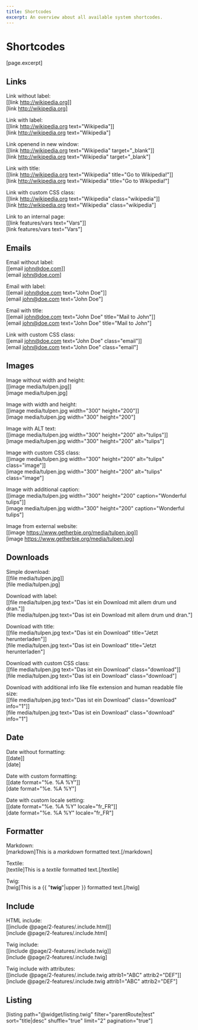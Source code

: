 ```yaml
---
title: Shortcodes
excerpt: An overview about all available system shortcodes.
---
```


# Shortcodes

[page.excerpt]

## Links

Link without label:  
[[link http://wikipedia.org]]    
[link http://wikipedia.org]
    
Link with label:  
[[link http://wikipedia.org text="Wikipedia"]]  
[link http://wikipedia.org text="Wikipedia"]
      
Link openend in new window:  
[[link http://wikipedia.org text="Wikipedia" target="_blank"]]  
[link http://wikipedia.org text="Wikipedia" target="_blank"]
      
Link with title:  
[[link http://wikipedia.org text="Wikipedia" title="Go to Wikipedia!"]]  
[link http://wikipedia.org text="Wikipedia" title="Go to Wikipedia!"]

Link with custom CSS class:  
[[link http://wikipedia.org text="Wikipedia" class="wikipedia"]]  
[link http://wikipedia.org text="Wikipedia" class="wikipedia"]    
  
Link to an internal page:  
[[link features/vars text="Vars"]]      
[link features/vars text="Vars"]    


## Emails

Email without label:  
[[email john@doe.com]]  
[email john@doe.com]

Email with label:  
[[email john@doe.com text="John Doe"]]  
[email john@doe.com text="John Doe"]

Email with title:        
[[email john@doe.com text="John Doe" title="Mail to John"]]  
[email john@doe.com text="John Doe" title="Mail to John"]

Link with custom CSS class:  
[[email john@doe.com text="John Doe" class="email"]]    
[email john@doe.com text="John Doe" class="email"]  


## Images

Image without width and height:   
[[image media/tulpen.jpg]]  
[image media/tulpen.jpg]
      
Image with width and height:  
[[image media/tulpen.jpg width="300" height="200"]]   
[image media/tulpen.jpg width="300" height="200"] 
      
Image with ALT text:        
[[image media/tulpen.jpg width="300" height="200" alt="tulips"]]  
[image media/tulpen.jpg width="300" height="200" alt="tulips"]

Image with custom CSS class:  
[[image media/tulpen.jpg width="300" height="200" alt="tulips" class="image"]]  
[image media/tulpen.jpg width="300" height="200" alt="tulips" class="image"]

Image with additional caption:  
[[image media/tulpen.jpg width="300" height="200" caption="Wonderful tulips"]]  
[image media/tulpen.jpg width="300" height="200" caption="Wonderful tulips"]

Image from external website:  
[[image https://www.getherbie.org/media/tulpen.jpg]]  
[image https://www.getherbie.org/media/tulpen.jpg]


## Downloads

Simple download:      
[[file media/tulpen.jpg]]  
[file media/tulpen.jpg]
    
Download with label:      
[[file media/tulpen.jpg text="Das ist ein Download mit allem drum und dran."]]  
[file media/tulpen.jpg text="Das ist ein Download mit allem drum und dran."]
      
Download with title:  
[[file media/tulpen.jpg text="Das ist ein Download" title="Jetzt herunterladen"]]  
[file media/tulpen.jpg text="Das ist ein Download" title="Jetzt herunterladen"]
      
Download with custom CSS class:  
[[file media/tulpen.jpg text="Das ist ein Download" class="download"]]  
[file media/tulpen.jpg text="Das ist ein Download" class="download"]
      
Download with additional info like file extension and human readable file size:  
[[file media/tulpen.jpg text="Das ist ein Download" class="download" info="1"]]  
[file media/tulpen.jpg text="Das ist ein Download" class="download" info="1"]


## Date
  
Date without formatting:  
[[date]]  
[date]

Date with custom formatting:      
[[date format="%e. %A %Y"]]  
<span>[date format="%e. %A %Y"]</span>
    
Date with custom locale setting:  
[[date format="%e. %A %Y" locale="fr_FR"]]  
<span>[date format="%e. %A %Y" locale="fr_FR"]</span>


## Formatter

Markdown:  
[markdown]This is a *markdown* formatted text.[/markdown]
      
Textile:        
[textile]This is a *textile* formatted text.[/textile]  

Twig:  
[twig]This is a {{ "<b>twig</b>"|upper }} formatted text.[/twig]  


## Include

HTML include:  
[[include @page/2-features/.include.html]]  
[include @page/2-features/.include.html]

Twig include:    
[[include @page/2-features/.include.twig]]  
[include @page/2-features/.include.twig]

Twig include with attributes:  
[[include @page/2-features/.include.twig attrib1="ABC" attrib2="DEF"]]  
[include @page/2-features/.include.twig attrib1="ABC" attrib2="DEF"]


## Listing

[listing path="@widget/listing.twig" filter="parentRoute|test" sort="title|desc" shuffle="true" limit="2" pagination="true"]


<style>
figure img {
    max-width:100%;
}
</style>
